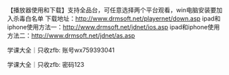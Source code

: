【播放器使用和下载】支持全品台，可任意选择两个平台观看，win电脑安装要加入杀毒白名单
下载地址：http://www.drmsoft.net/playernet/down.asp
ipad和iphone使用方法一：http://www.drmsoft.net/jdnet/ios.asp
ipad和iphone使用方法二：http://www.drmsoft.net/jdnet/as.asp

学课大全｜只收zfb:
账号wx759393041

学课大全｜只收zfb:
密码123